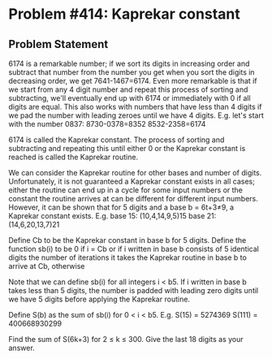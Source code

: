 # Problem #414: Kaprekar constant 

## Problem Statement 


6174 is a remarkable number; if we sort its digits in increasing order and subtract that number from the number you get when you sort the digits in decreasing order, we get 7641-1467=6174.
Even more remarkable is that if we start from any 4 digit number and repeat this process of sorting and subtracting, we'll eventually end up with 6174 or immediately with 0 if all digits are equal. 
This also works with numbers that have less than 4 digits if we pad the number with leading zeroes until we have 4 digits.
E.g. let's start with the number 0837:
8730-0378=8352
8532-2358=6174


6174 is called the Kaprekar constant. The process of sorting and subtracting and repeating this until either 0 or the Kaprekar constant is reached is called the Kaprekar routine.


We can consider the Kaprekar routine for other bases and number of digits. 
Unfortunately, it is not guaranteed a Kaprekar constant exists in all cases; either the routine can end up in a cycle for some input numbers or the constant the routine arrives at can be different for different input numbers.
However, it can be shown that for 5 digits and a base b = 6t+3≠9, a Kaprekar constant exists.
E.g. base 15: (10,4,14,9,5)15
base 21: (14,6,20,13,7)21

Define Cb to be the Kaprekar constant in base b for 5 digits.
Define the function sb(i) to be
 0 if i = Cb or if i written in base b consists of 5 identical digits
 the number of iterations it takes the Kaprekar routine in base b to arrive at Cb, otherwise

Note that we can define sb(i) for all integers i < b5. If i written in base b takes less than 5 digits, the number is padded with leading zero digits until we have 5 digits before applying the Kaprekar routine.


Define S(b) as the sum of sb(i) for 0 < i < b5.
E.g. S(15) = 5274369 
S(111) = 400668930299


Find the sum of S(6k+3) for 2 ≤ k ≤ 300.
Give the last 18 digits as your answer.

